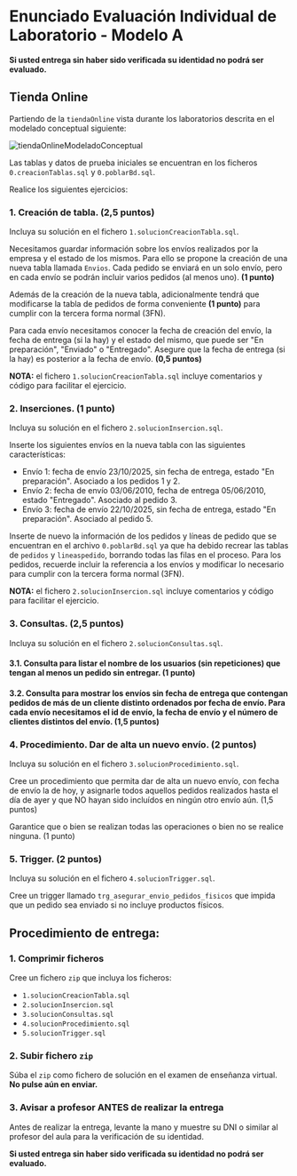 # Enunciado Evaluación Individual de Laboratorio - Modelo A
**Si usted entrega sin haber sido verificada su identidad no podrá ser evaluado.**

## Tienda Online

Partiendo de la `tiendaOnline` vista durante los laboratorios descrita en el modelado conceptual siguiente:

![tiendaOnlineModeladoConceptual](https://github.com/user-attachments/assets/92eb4ba8-1ed8-488b-bb5b-448c0836fee6)

Las tablas y datos de prueba iniciales se encuentran en los ficheros `0.creacionTablas.sql` y `0.poblarBd.sql`.

Realice los siguientes ejercicios:

### 1. Creación de tabla. (2,5 puntos)

Incluya su solución en el fichero `1.solucionCreacionTabla.sql`.

Necesitamos guardar información sobre los envíos realizados por la empresa y el estado de los mismos. Para ello se propone la creación de una nueva tabla llamada `Envios`. Cada pedido se enviará en un solo envío, pero en cada envío se podrán incluir varios pedidos (al menos uno). **(1 punto)**

Además de la creación de la nueva tabla, adicionalmente tendrá que modificarse la tabla de pedidos de forma conveniente **(1 punto)** para cumplir con la tercera forma normal (3FN).

Para cada envío necesitamos conocer la fecha de creación del envío, la fecha de entrega (si la hay) y el estado del mismo, que puede ser "En preparación", "Enviado" o "Entregado". Asegure que la fecha de entrega (si la hay) es posterior a la fecha de envío. **(0,5 puntos)**

**NOTA:** el fichero `1.solucionCreacionTabla.sql` incluye comentarios y código para facilitar el ejercicio.

### 2. Inserciones. (1 punto)

Incluya su solución en el fichero `2.solucionInsercion.sql`.

Inserte los siguientes envíos en la nueva tabla con las siguientes características:

* Envío 1: fecha de envío 23/10/2025, sin fecha de entrega, estado "En preparación". Asociado a los pedidos 1 y 2.
* Envío 2: fecha de envío 03/06/2010, fecha de entrega 05/06/2010, estado "Entregado". Asociado al pedido 3.
* Envío 3: fecha de envío 22/10/2025, sin fecha de entrega, estado "En preparación". Asociado al pedido 5.

Inserte de nuevo la información de los pedidos y líneas de pedido que se encuentran en el archivo `0.poblarBd.sql` ya que ha debido recrear las tablas de `pedidos` y `lineaspedido`, borrando todas las filas en el proceso. Para los pedidos, recuerde incluir la referencia a los envíos y modificar lo necesario para cumplir con la tercera forma normal (3FN).

**NOTA:** el fichero `2.solucionInsercion.sql` incluye comentarios y código para facilitar el ejercicio.

### 3. Consultas. (2,5 puntos)

Incluya su solución en el fichero `2.solucionConsultas.sql`.

#### 3.1. Consulta para listar el nombre de los usuarios (sin repeticiones) que tengan al menos un pedido sin entregar. (1 punto)

#### 3.2. Consulta para mostrar los envíos sin fecha de entrega que contengan pedidos de más de un cliente distinto ordenados por fecha de envío. Para cada envío necesitamos el id de envío, la fecha de envío y el número de clientes distintos del envío. (1,5 puntos)

### 4. Procedimiento. Dar de alta un nuevo envío. (2 puntos)

Incluya su solución en el fichero `3.solucionProcedimiento.sql`.

Cree un procedimiento que permita dar de alta un nuevo envío, con fecha de envío la de hoy, y asignarle todos aquellos pedidos realizados hasta el día de ayer y que NO hayan sido incluídos en ningún otro envío aún. (1,5 puntos)

Garantice que o bien se realizan todas las operaciones o bien no se realice ninguna. (1 punto)

### 5. Trigger. (2 puntos)

Incluya su solución en el fichero `4.solucionTrigger.sql`.

Cree un trigger llamado `trg_asegurar_envio_pedidos_fisicos` que impida que un pedido sea enviado si no incluye productos físicos.

## Procedimiento de entrega:

### 1. Comprimir ficheros

Cree un fichero `zip` que incluya los ficheros:

* `1.solucionCreacionTabla.sql`
* `2.solucionInsercion.sql`
* `3.solucionConsultas.sql`
* `4.solucionProcedimiento.sql`
* `5.solucionTrigger.sql`

### 2. Subir fichero `zip`

Súba el `zip` como fichero de solución en el examen de enseñanza virtual. **No pulse aún en enviar.**

### 3. Avisar a profesor ANTES de realizar la entrega

Antes de realizar la entrega, levante la mano y muestre su DNI o similar al profesor del aula para la verificación de su identidad.

**Si usted entrega sin haber sido verificada su identidad no podrá ser evaluado.**
